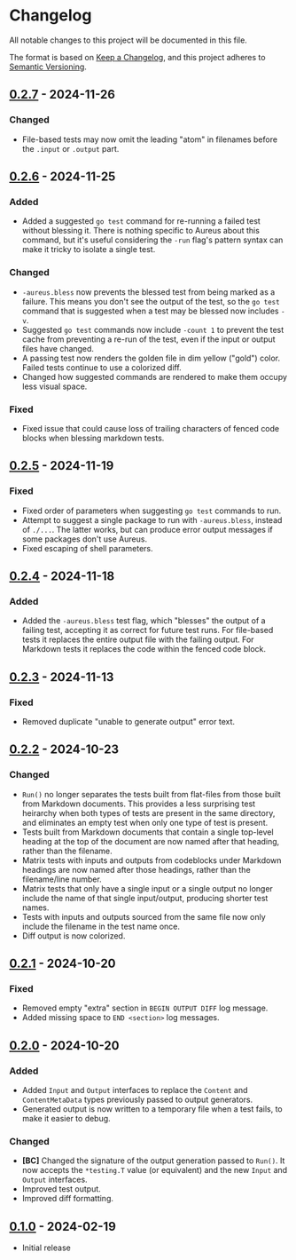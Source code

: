 # Changelog

All notable changes to this project will be documented in this file.

The format is based on [Keep a Changelog], and this project adheres to
[Semantic Versioning].

<!-- references -->

[Keep a Changelog]: https://keepachangelog.com/en/1.0.0/
[Semantic Versioning]: https://semver.org/spec/v2.0.0.html

## [0.2.7] - 2024-11-26

### Changed

- File-based tests may now omit the leading "atom" in filenames before the
  `.input` or `.output` part.

## [0.2.6] - 2024-11-25

### Added

- Added a suggested `go test` command for re-running a failed test without
  blessing it. There is nothing specific to Aureus about this command, but it's
  useful considering the `-run` flag's pattern syntax can make it tricky to
  isolate a single test.

### Changed

- `-aureus.bless` now prevents the blessed test from being marked as a failure.
  This means you don't see the output of the test, so the `go test` command that
  is suggested when a test may be blessed now includes `-v`.
- Suggested `go test` commands now include `-count 1` to prevent the test cache
  from preventing a re-run of the test, even if the input or output files have
  changed.
- A passing test now renders the golden file in dim yellow ("gold") color.
  Failed tests continue to use a colorized diff.
- Changed how suggested commands are rendered to make them occupy less visual
  space.

### Fixed

- Fixed issue that could cause loss of trailing characters of fenced code blocks
  when blessing markdown tests.

## [0.2.5] - 2024-11-19

### Fixed

- Fixed order of parameters when suggesting `go test` commands to run.
- Attempt to suggest a single package to run with `-aureus.bless`, instead of
  `./...`. The latter works, but can produce error output messages if some
  packages don't use Aureus.
- Fixed escaping of shell parameters.

## [0.2.4] - 2024-11-18

### Added

- Added the `-aureus.bless` test flag, which "blesses" the output of a failing
  test, accepting it as correct for future test runs. For file-based tests it
  replaces the entire output file with the failing output. For Markdown tests it
  replaces the code within the fenced code block.

## [0.2.3] - 2024-11-13

### Fixed

- Removed duplicate "unable to generate output" error text.

## [0.2.2] - 2024-10-23

### Changed

- `Run()` no longer separates the tests built from flat-files from those built
  from Markdown documents. This provides a less surprising test heirarchy when
  both types of tests are present in the same directory, and eliminates an empty
  test when only one type of test is present.
- Tests built from Markdown documents that contain a single top-level heading at
  the top of the document are now named after that heading, rather than the
  filename.
- Matrix tests with inputs and outputs from codeblocks under Markdown headings
  are now named after those headings, rather than the filename/line number.
- Matrix tests that only have a single input or a single output no longer
  include the name of that single input/output, producing shorter test names.
- Tests with inputs and outputs sourced from the same file now only include the
  filename in the test name once.
- Diff output is now colorized.

## [0.2.1] - 2024-10-20

### Fixed

- Removed empty "extra" section in `BEGIN OUTPUT DIFF` log message.
- Added missing space to `END <section>` log messages.

## [0.2.0] - 2024-10-20

### Added

- Added `Input` and `Output` interfaces to replace the `Content` and
  `ContentMetaData` types previously passed to output generators.
- Generated output is now written to a temporary file when a test fails, to
  make it easier to debug.

### Changed

- **[BC]** Changed the signature of the output generation passed to `Run()`. It
  now accepts the `*testing.T` value (or equivalent) and the new `Input` and
  `Output` interfaces.
- Improved test output.
- Improved diff formatting.

## [0.1.0] - 2024-02-19

- Initial release

<!-- references -->

[Unreleased]: https://github.com/dogmatiq/aureus
[0.1.0]: https://github.com/dogmatiq/aureus/releases/tag/v0.1.0
[0.2.0]: https://github.com/dogmatiq/aureus/releases/tag/v0.2.0
[0.2.1]: https://github.com/dogmatiq/aureus/releases/tag/v0.2.1
[0.2.2]: https://github.com/dogmatiq/aureus/releases/tag/v0.2.2
[0.2.3]: https://github.com/dogmatiq/aureus/releases/tag/v0.2.3
[0.2.4]: https://github.com/dogmatiq/aureus/releases/tag/v0.2.4
[0.2.5]: https://github.com/dogmatiq/aureus/releases/tag/v0.2.5
[0.2.6]: https://github.com/dogmatiq/aureus/releases/tag/v0.2.6
[0.2.7]: https://github.com/dogmatiq/aureus/releases/tag/v0.2.7

<!-- version template
## [0.0.1] - YYYY-MM-DD

### Added
### Changed
### Deprecated
### Removed
### Fixed
### Security
-->
